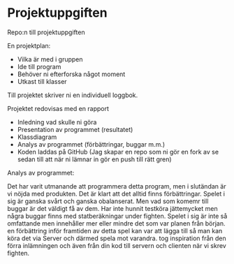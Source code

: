 # Projektuppgiften
Repo:n till projektuppgiften

En projektplan:
- Vilka är med i gruppen
- Ide till program
- Behöver ni efterforska något moment
- Utkast till klasser

Till projektet skriver ni en individuell loggbok.

Projektet redovisas med en rapport
- Inledning vad skulle ni göra
- Presentation av programmet (resultatet)
- Klassdiagram
- Analys av programmet
(förbättringar, buggar m.m.)
- Koden laddas på GitHub (Jag skapar en repo som ni gör en fork av se sedan till att när ni lämnar in gör en push till rätt gren)

Analys av programmet: 

Det har varit utmanande att programmera detta program, men i slutändan är vi nöjda med produkten. Det är klart att det alltid finns förbättringar. Spelet i sig är ganska svårt och ganska obalanserat. Men vad som komemr till buggar är det väldigt få av dem. Har inte hunnit testköra jättemycket men några buggar finns med statberäkningar under fighten. Spelet i sig är inte så omfattande men innehåller mer eller mindre det som var planen från början. en förbättring inför framtiden av detta spel kan var att lägga till så man kan köra det via Server och därmed spela mot varandra. tog inspiration från den förra inlämningen och även från din kod till servern och clienten när vi skrev fighten.
